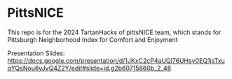 # PittsNICE

This repo is for the 2024 TartanHacks of pittsNICE team, which stands for Pittsburgh Neighborhood Index for Comfort and Enjoyment

Presentation Slides: https://docs.google.com/presentation/d/1JKxC2cP4aUQl76UHsy0EQ1jsTxuqYQsNou6yJvQ4Z2Y/edit#slide=id.g2b60715860b_2_48
